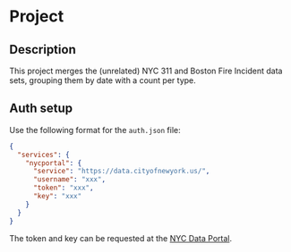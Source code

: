 # Project

## Description
This project merges the (unrelated) NYC 311 and Boston Fire Incident data sets, grouping them by date with a count per type.

## Auth setup
Use the following format for the `auth.json` file:

```json
{
  "services": {
    "nycportal": {
      "service": "https://data.cityofnewyork.us/",
      "username": "xxx",
      "token": "xxx",
      "key": "xxx"
    }
  }
}
```

The token and key can be requested at the [NYC Data Portal](https://data.cityofnewyork.us/profile/).
